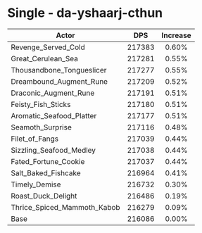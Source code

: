 # Single - da-yshaarj-cthun
| Actor | DPS | Increase |
|---|:---:|:---:|
|Revenge_Served_Cold|217383|0.60%|
|Great_Cerulean_Sea|217281|0.55%|
|Thousandbone_Tongueslicer|217277|0.55%|
|Dreambound_Augment_Rune|217209|0.52%|
|Draconic_Augment_Rune|217191|0.51%|
|Feisty_Fish_Sticks|217180|0.51%|
|Aromatic_Seafood_Platter|217177|0.51%|
|Seamoth_Surprise|217116|0.48%|
|Filet_of_Fangs|217039|0.44%|
|Sizzling_Seafood_Medley|217038|0.44%|
|Fated_Fortune_Cookie|217037|0.44%|
|Salt_Baked_Fishcake|216964|0.41%|
|Timely_Demise|216732|0.30%|
|Roast_Duck_Delight|216486|0.19%|
|Thrice_Spiced_Mammoth_Kabob|216279|0.09%|
|Base|216086|0.00%|
